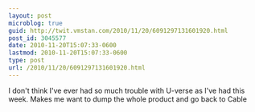 ```yaml
---
layout: post
microblog: true
guid: http://twit.vmstan.com/2010/11/20/6091297131601920.html
post_id: 3045577
date: 2010-11-20T15:07:33-0600
lastmod: 2010-11-20T15:07:33-0600
type: post
url: /2010/11/20/6091297131601920.html
---
```

I don't think I've ever had so much trouble with U-verse as I've had this week. Makes me want to dump the whole product and go back to Cable
